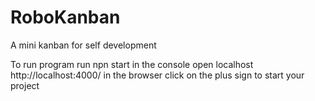 # RoboKanban
A mini kanban for self development

To run program 
run npn start in the console
open localhost http://localhost:4000/ in the browser
click on the plus sign to start your project
